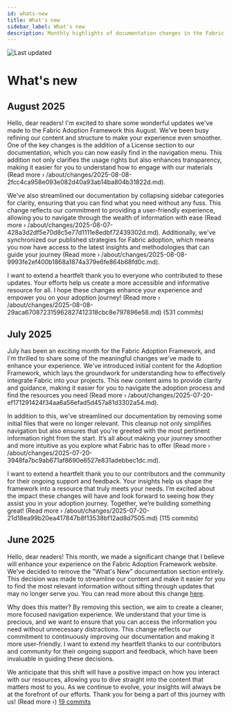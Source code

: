 ```yaml
---
id: whats-new
title: What's new
sidebar_label: What's new
description: Monthly highlights of documentation changes in the Fabric Adoption Framework.
---
```


![Last updated](https://img.shields.io/badge/last%20updated-"2025--08--08-brightgreen)

# What's new

## August 2025

Hello, dear readers! I'm excited to share some wonderful updates we've made to the Fabric Adoption Framework this August. We've been busy refining our content and structure to make your experience even smoother. One of the key changes is the addition of a License section to our documentation, which you can now easily find in the navigation menu. This addition not only clarifies the usage rights but also enhances transparency, making it easier for you to understand how to engage with our materials (Read more › /about/changes/2025-08-08-2fcc4ca958e093e082d40a93ab14ba804b31822d.md).

We've also streamlined our documentation by collapsing sidebar categories for clarity, ensuring that you can find what you need without any fuss. This change reflects our commitment to providing a user-friendly experience, allowing you to navigate through the wealth of information with ease (Read more › /about/changes/2025-08-07-428a3d2df5e70d8c5e77d1111e8edbf72439302d.md). Additionally, we've synchronized our published strategies for Fabric adoption, which means you now have access to the latest insights and methodologies that can guide your journey (Read more › /about/changes/2025-08-08-9993fe2ef400b1868a1874a379e6fe864b68fd0c.md).

I want to extend a heartfelt thank you to everyone who contributed to these updates. Your efforts help us create a more accessible and informative resource for all. I hope these changes enhance your experience and empower you on your adoption journey! (Read more › /about/changes/2025-08-08-29aca670872315962827412318cbc8e797896e58.md) (531 commits)

## July 2025

July has been an exciting month for the Fabric Adoption Framework, and I'm thrilled to share some of the meaningful changes we've made to enhance your experience. We've introduced initial content for the Adoption Framework, which lays the groundwork for understanding how to effectively integrate Fabric into your projects. This new content aims to provide clarity and guidance, making it easier for you to navigate the adoption process and find the resources you need (Read more › /about/changes/2025-07-20-ef171291424f34aa6a56efad5d457a81d3302a54.md).

In addition to this, we've streamlined our documentation by removing some initial files that were no longer relevant. This cleanup not only simplifies navigation but also ensures that you're greeted with the most pertinent information right from the start. It’s all about making your journey smoother and more intuitive as you explore what Fabric has to offer (Read more › /about/changes/2025-07-20-3948fa7bc9ab671af8690e6527e831adebbec1dc.md).

I want to extend a heartfelt thank you to our contributors and the community for their ongoing support and feedback. Your insights help us shape the framework into a resource that truly meets your needs. I’m excited about the impact these changes will have and look forward to seeing how they assist you in your adoption journey. Together, we’re building something great! (Read more › /about/changes/2025-07-20-21d18ea99b20ea417847b8f13538bf12ad8d7505.md) (115 commits)

## June 2025

Hello, dear readers! This month, we made a significant change that I believe will enhance your experience on the Fabric Adoption Framework website. We’ve decided to remove the "What's New" documentation section entirely. This decision was made to streamline our content and make it easier for you to find the most relevant information without sifting through updates that may no longer serve you. You can read more about this change [here](https://about/changes/2025-06-03-5a7d4f72ccbbd73c700b77c1b485216d1e29c0ea.md).

Why does this matter? By removing this section, we aim to create a cleaner, more focused navigation experience. We understand that your time is precious, and we want to ensure that you can access the information you need without unnecessary distractions. This change reflects our commitment to continuously improving our documentation and making it more user-friendly. I want to extend my heartfelt thanks to our contributors and community for their ongoing support and feedback, which have been invaluable in guiding these decisions.

We anticipate that this shift will have a positive impact on how you interact with our resources, allowing you to dive straight into the content that matters most to you. As we continue to evolve, your insights will always be at the forefront of our efforts. Thank you for being a part of this journey with us! (Read more ›) [19 commits](https://github.com/TheTrustedAdvisor/FabricAdoptionFramework/commits/main?since=2025-06-01&until=2025-06-30)
